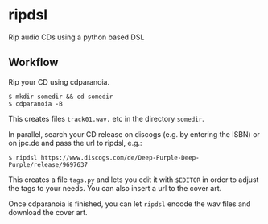 # ripdsl

Rip audio CDs using a python based DSL

## Workflow

Rip your CD using cdparanoia.
```
$ mkdir somedir && cd somedir
$ cdparanoia -B
```
This creates files `track01.wav.` etc in the directory `somedir`.

In parallel, search your CD release on discogs (e.g. by entering the ISBN) or
on jpc.de and pass the url to ripdsl, e.g.:
```
$ ripdsl https://www.discogs.com/de/Deep-Purple-Deep-Purple/release/9697637
```

This creates a file `tags.py` and lets you edit it with `$EDITOR` in order to
adjust the tags to your needs. You can also insert a url to the cover art.

Once cdparanoia is finished, you can let `ripdsl` encode the wav files and download the cover art.
